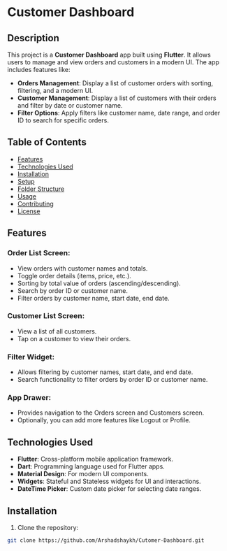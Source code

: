# Customer Dashboard

## Description
This project is a **Customer Dashboard** app built using **Flutter**. It allows users to manage and view orders and customers in a modern UI. The app includes features like:

- **Orders Management**: Display a list of customer orders with sorting, filtering, and a modern UI.
- **Customer Management**: Display a list of customers with their orders and filter by date or customer name.
- **Filter Options**: Apply filters like customer name, date range, and order ID to search for specific orders.

## Table of Contents
- [Features](#features)
- [Technologies Used](#technologies-used)
- [Installation](#installation)
- [Setup](#setup)
- [Folder Structure](#folder-structure)
- [Usage](#usage)
- [Contributing](#contributing)
- [License](#license)

## Features

### Order List Screen:
- View orders with customer names and totals.
- Toggle order details (items, price, etc.).
- Sorting by total value of orders (ascending/descending).
- Search by order ID or customer name.
- Filter orders by customer name, start date, end date.

### Customer List Screen:
- View a list of all customers.
- Tap on a customer to view their orders.

### Filter Widget:
- Allows filtering by customer names, start date, and end date.
- Search functionality to filter orders by order ID or customer name.

### App Drawer:
- Provides navigation to the Orders screen and Customers screen.
- Optionally, you can add more features like Logout or Profile.

## Technologies Used
- **Flutter**: Cross-platform mobile application framework.
- **Dart**: Programming language used for Flutter apps.
- **Material Design**: For modern UI components.
- **Widgets**: Stateful and Stateless widgets for UI and interactions.
- **DateTime Picker**: Custom date picker for selecting date ranges.

## Installation

1. Clone the repository:

```bash
git clone https://github.com/Arshadshaykh/Cutomer-Dashboard.git
